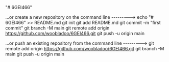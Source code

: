 "# 6GEI466" 

…or create a new repository on the command line --------->
  echo "# 6GEI466" >> README.md
  git init
  git add README.md
  git commit -m "first commit"
  git branch -M main
  git remote add origin https://github.com/woobladoo/6GEI466.git
  git push -u origin main


…or push an existing repository from the command line --------->
  git remote add origin https://github.com/woobladoo/6GEI466.git
  git branch -M main
  git push -u origin main
